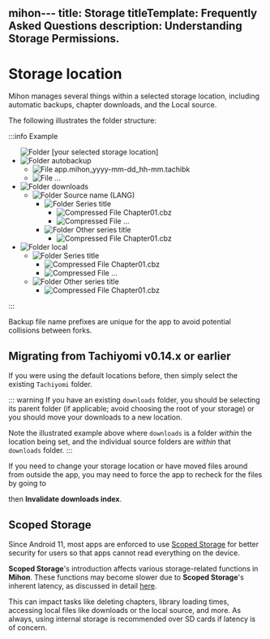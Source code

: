 mihon---
title: Storage
titleTemplate: Frequently Asked Questions
description: Understanding Storage Permissions.
---

# Storage location

Mihon manages several things within a selected storage location, including automatic backups, chapter downloads, and the Local source.

The following illustrates the folder structure:

:::info Example
<div class="tree">
  <ul>
    <img src="/img/folder.svg" alt="Folder" class="tree-icon icon-folder">
    <span class="folder root">[your selected storage location]</span>
    <li>
      <img src="/img/folder.svg" alt="Folder" class="tree-icon icon-folder">
      <span class="folder main">autobackup</span>
      <ul>
        <li>
          <img src="/img/mihon-64px.png" alt="File" class="tree-icon icon-mihon">
          <span class="file jpg">app.mihon_yyyy-mm-dd_hh-mm<span class="file-extension">.tachibk</span></span>
        </li>
        <li>
          <img src="/img/mihon-64px.png" alt="File" class="tree-icon icon-mihon">
          <span>...</span>
        </li>
      </ul>
    </li>
    <li>
      <img src="/img/folder.svg" alt="Folder" class="tree-icon icon-folder">
      <span class="folder main">downloads</span>
      <ul>
        <li>
          <img src="/img/folder.svg" alt="Folder" class="tree-icon icon-folder">
          <span class="folder dynamic">Source name (LANG)</span>
            <ul>
              <li>
                <img src="/img/folder.svg" alt="Folder" class="tree-icon icon-folder">
                <span class="folder dynamic">Series title</span>
                <ul>
                  <li>
                    <img src="/img/zip.svg" alt="Compressed File" class="tree-icon icon-cbz">
                    <span class="file cbz">Chapter01<span class="file-extension">.cbz</span></span>
                  </li>
                  <li>
                    <img src="/img/zip.svg" alt="Compressed File" class="tree-icon icon-cbz">
                    <span class="file cbz">...</span>
                  </li>
                </ul>
              </li>
              <li>
                <img src="/img/folder.svg" alt="Folder" class="tree-icon icon-folder">
                <span class="folder dynamic">Other series title</span>
                <ul>
                  <li>
                    <img src="/img/zip.svg" alt="Compressed File" class="tree-icon icon-cbz">
                    <span class="file cbz">Chapter01<span class="file-extension">.cbz</span></span>
                  </li>
                </ul>
              </li>
            </ul>
        </li>
      </ul>
    </li>
    <li>
      <img src="/img/folder.svg" alt="Folder" class="tree-icon icon-folder">
      <span class="folder main">local</span>
      <ul>
        <li>
          <img src="/img/folder.svg" alt="Folder" class="tree-icon icon-folder">
          <span class="folder dynamic">Series title</span>
          <ul>
            <li>
              <img src="/img/zip.svg" alt="Compressed File" class="tree-icon icon-cbz">
              <span class="file cbz">Chapter01<span class="file-extension">.cbz</span></span>
            </li>
            <li>
              <img src="/img/zip.svg" alt="Compressed File" class="tree-icon icon-cbz">
              <span class="file cbz">...</span>
            </li>
          </ul>
        </li>
        <li>
          <img src="/img/folder.svg" alt="Folder" class="tree-icon icon-folder">
          <span class="folder dynamic">Other series title</span>
          <ul>
            <li>
              <img src="/img/zip.svg" alt="Compressed File" class="tree-icon icon-cbz">
              <span class="file cbz">Chapter01<span class="file-extension">.cbz</span></span>
            </li>
          </ul>
        </li>
      </ul>
    </li>
  </ul>
</div>
:::

Backup file name prefixes are unique for the app to avoid potential collisions between forks.

## Migrating from Tachiyomi v0.14.x or earlier

If you were using the default locations before, then simply select the existing `Tachiyomi` folder.

::: warning
If you have an existing `downloads` folder, you should be selecting its parent folder (if applicable; avoid choosing the root of your storage) or you should move your downloads to a new location.

Note the illustrated example above where `downloads` is a folder _within_ the location being set, and the individual source folders are _within_ that `downloads` folder.
:::

If you need to change your storage location or have moved files around from outside the app, you may need to force the app to recheck for the files by going to <nav to="advanced"> then **Invalidate downloads index**.

# Scoped Storage

Since Android 11, most apps are enforced to use [Scoped Storage](https://developer.android.com/about/versions/11/privacy/storage) for better security for users so that apps cannot read everything on the device.

**Scoped Storage**'s introduction affects various storage-related functions in **Mihon**.
These functions may become slower due to **Scoped Storage**'s inherent latency, as discussed in detail [here](https://www.xda-developers.com/android-q-storage-access-framework-scoped-storage/).

This can impact tasks like deleting chapters, library loading times, accessing local files like downloads or the local source, and more. As always, using internal storage is recommended over SD cards if latency is of concern.

<style scoped>
  @import "../../.vitepress/theme/styles/tree.styl"
</style>
